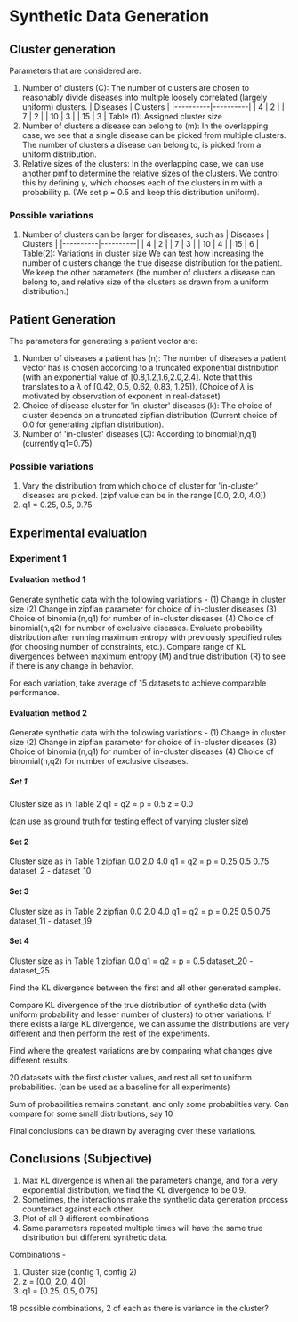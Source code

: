 # Synthetic Data Generation 

## Cluster generation 
Parameters that are considered are: 
1. Number of clusters (C): The number of clusters are chosen to reasonably divide diseases into multiple loosely correlated (largely uniform) clusters. 
| Diseases | Clusters |
|----------|----------|
| 4        | 2        |
| 7        | 2        |
| 10 	   | 3        |
| 15       | 3        |
Table (1): Assigned cluster size 
2. Number of clusters a disease can belong to (m): 
In the overlapping case, we see that a single disease can be picked from multiple clusters. The number of clusters a disease can belong to, is picked from a uniform distribution. 
3. Relative sizes of the clusters:
In the overlapping case, we can use another pmf to determine the relative sizes of the clusters. We control this by defining $\gamma$, which chooses each of the clusters in m with a probability p. (We set p = 0.5 and keep this distribution uniform). 

### Possible variations 
1. Number of clusters can be larger for diseases, such as 
| Diseases | Clusters |
|----------|----------|
| 4        | 2        |
| 7        | 3        |
| 10       | 4        |
| 15       | 6        |
Table(2): Variations in cluster size
We can test how increasing the number of clusters change the true disease distribution for the patient. We keep the other parameters (the number of clusters a disease can belong to, and relative size of the clusters as drawn from a uniform distribution.) 

## Patient Generation 
The parameters for generating a patient vector are:
1. Number of diseases a patient has (n): The number of diseases a patient vector has is chosen according to a truncated exponential distribution (with an exponential value of [0.8,1.2,1.6,2.0,2.4]. Note that this translates to a $\lambda$ of [0.42, 0.5, 0.62, 0.83, 1.25]). (Choice of $\lambda$ is motivated by observation of exponent in real-dataset) 
2. Choice of disease cluster for 'in-cluster' diseases (k): The choice of cluster depends on a truncated zipfian distribution (Current choice of 0.0 for generating zipfian distribution). 
3. Number of 'in-cluster' diseases (C): According to binomial(n,q1) (currently q1=0.75)


### Possible variations
1. Vary the distribution from which choice of cluster for 'in-cluster' diseases are picked. (zipf value can be in the range [0.0, 2.0, 4.0])
2. q1 = 0.25, 0.5, 0.75

## Experimental evaluation
### Experiment 1

#### Evaluation method 1
Generate synthetic data with the following variations - (1) Change in cluster size (2) Change in zipfian parameter for choice of in-cluster diseases (3) Choice of binomial(n,q1) for number of in-cluster diseases (4) Choice of binomial(n,q2) for number of exclusive diseases. 
Evaluate probability distribution after running maximum entropy with previously specified rules (for choosing number of constraints, etc.). Compare range of KL divergences between maximum entropy (M) and true distribution (R) to see if there is any change in behavior. 

For each variation, take average of 15 datasets to achieve comparable performance. 

#### Evaluation method 2
Generate synthetic data with the following variations - (1) Change in cluster size (2) Change in zipfian parameter for choice of in-cluster diseases (3) Choice of binomial(n,q1) for number of in-cluster diseases (4) Choice of binomial(n,q2) for number of exclusive diseases. 

##### Set 1
Cluster size as in Table 2 
q1 = q2 = p = 0.5 
z = 0.0 

(can use as ground truth for testing effect of varying cluster size)

#### Set 2
Cluster size as in Table 1
zipfian 0.0 2.0 4.0 
q1 = q2 = p = 0.25 0.5 0.75 
dataset_2 - dataset_10

#### Set 3
Cluster size as in Table 2
zipfian 0.0 2.0 4.0 
q1 = q2 = p = 0.25 0.5 0.75 
dataset_11 - dataset_19

#### Set 4
Cluster size as in Table 1
zipfian 0.0 
q1 = q2 = p = 0.5
dataset_20 - dataset_25

Find the KL divergence between the first and all other generated samples. 

Compare KL divergence of the true distribution of synthetic data (with uniform probability and lesser number of clusters) to other variations. If there exists a large KL divergence, we can assume the distributions are very different and then perform the rest of the experiments. 

Find where the greatest variations are by comparing what changes give different results. 

20 datasets with the first cluster values, and rest all set to uniform probabilities. (can be used as a baseline for all experiments)

Sum of probabilities remains constant, and only some probabilties vary. Can compare for some small distributions, say 10 

Final conclusions can be drawn by averaging over these variations.

## Conclusions (Subjective)
1. Max KL divergence is when all the parameters change, and for a very exponential distribution, we find the KL divergence to be 0.9. 
2. Sometimes, the interactions make the synthetic data generation process counteract against each other. 
3. Plot of all 9 different combinations 
4. Same parameters repeated multiple times will have the same true distribution but different synthetic data.  

Combinations - 
1. Cluster size (config 1, config 2)
2. z = [0.0, 2.0, 4.0]
3. q1 = [0.25, 0.5, 0.75]

18 possible combinations, 2 of each as there is variance in the cluster? 
